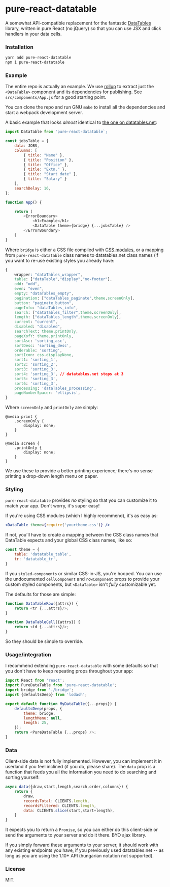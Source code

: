 # pure-react-datatable

A somewhat API-compatible replacement for the fantastic [DataTables](https://datatables.net/) library, written in pure React (no jQuery) so that you can use JSX and click handlers in your data cells.

### Installation

```sh
yarn add pure-react-datatable
npm i pure-react-datatable
```

### Example

The entire repo is actually an example. We use [rollup](https://rollupjs.org/guide/en) to extract just the `<DataTable>` component and its dependencies for publishing. See `src/components/App.js` for a good starting point.

You can clone the repo and run GNU `make` to install all the dependencies and start a webpack development server.

A basic example that looks *almost* identical to [the one on datatables.net](https://datatables.net/examples/data_sources/js_array.html):

```js
import DataTable from 'pure-react-datatable`;

const jobsTable = {
    data: JOBS,
    columns: [
        { title: "Name" },
        { title: "Position" },
        { title: "Office" },
        { title: "Extn." },
        { title: "Start date" },
        { title: "Salary" }
    ],
    searchDelay: 16,
};

function App() {

    return (
        <ErrorBoundary>
            <h1>Example</h1>
            <DataTable theme={bridge} {...jobsTable} />
        </ErrorBoundary>
    )
}
```

Where `bridge` is either a CSS file compiled with [CSS modules](https://github.com/webpack-contrib/css-loader#modules), or a mapping from `pure-react-datatable` class names to datatables.net class names (if you want to re-use existing styles you already have:

```css
{
    wrapper: "dataTables_wrapper",
    table: ["dataTable","display","no-footer"],
    odd: "odd",
    even: "even",
    empty: "dataTables_empty",
    pagination: ["dataTables_paginate",theme.screenOnly],
    button: "paginate_button",
    pageInfo: "dataTables_info",
    search: ["dataTables_filter",theme.screenOnly],
    length: ["dataTables_length",theme.screenOnly],
    current: "current",
    disabled: "disabled",
    searchText: theme.printOnly,
    pageXofY: theme.printOnly,
    sortAsc: 'sorting_asc',
    sortDesc: 'sorting_desc',
    orderable: 'sorting',
    sortIcon: css.displayNone,
    sort1: 'sorting_1',
    sort2: 'sorting_2',
    sort3: 'sorting_3',
    sort4: 'sorting_3', // datatables.net stops at 3
    sort5: 'sorting_3',
    sort6: 'sorting_3',
    processing: 'dataTables_processing',
    pageNumberSpacer: 'ellipsis',
}
```

Where `screenOnly` and `printOnly` are simply:

```
@media print {
    .screenOnly {
        display: none;
    }
}

@media screen {
    .printOnly {
        display: none;
    }
}
```

We use these to provide a better printing experience; there's no sense printing a drop-down length menu on paper.

### Styling

`pure-react-datatable` provides *no* styling so that you can customize it to match your app. Don't worry, it's super easy!

If you're using CSS modules (which I highly recommend), it's as easy as:

```jsx
<DataTable theme={require('yourtheme.css')} />
```

If not, you'll have to create a mapping between the CSS class names that DataTable expects and your global CSS class names, like so:

```js
const theme = {
    table: 'datatable_table',
    tr: 'datatable_tr',
}
```

If you `styled-components` or similar CSS-in-JS, you're hooped. You can use the undocumented `cellComponent` and `rowComponent` props to provide your custom styled components, but `<DataTable>` isn't *fully* customizable yet.

The defaults for those are simple:

```js
function DataTableRow({attrs}) {
    return <tr {...attrs}/>;
}

function DataTableCell({attrs}) {
    return <td {...attrs}/>;
}
```

So they should be simple to override.

### Usage/integration

I recommend extending `pure-react-datatable` with some defaults so that you don't have to keep repeating props throughout your app:

```js
import React from 'react';
import PureDataTable from 'pure-react-datatable';
import bridge from './bridge';
import {defaultsDeep} from 'lodash';

export default function MyDataTable({...props}) {
    defaultsDeep(props, {
        theme: bridge,
        lengthMenu: null,
        length: 25,
    });
    return <PureDataTable {...props} />;
}
```

### Data

Client-side data is not fully implemented. However, you can implement it in userland if you feel inclined (if you do, please share). The `data` prop is a function that feeds you all the information you need to do searching and sorting yourself:

```js
async data({draw,start,length,search,order,columns}) {
    return {
        draw,
        recordsTotal: CLIENTS.length,
        recordsFiltered: CLIENTS.length,
        data: CLIENTS.slice(start,start+length),
    }
}
```

It expects you to return a `Promise`, so you can either do this client-side or send the arguments to your server and do it there. BYO ajax library.

If you simply forward these arguments to your server, it should work with any existing endpoints you have, if you previously used datatables.net -- as long as you are using the 1.10+ API (hungarian notation not supported).

### License

MIT.

